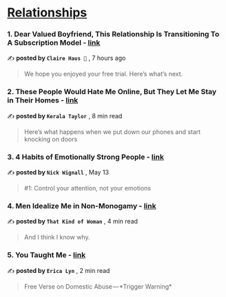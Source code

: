 
<h1><a href=https://medium.com/tag/relationships/recommended target="_blank" rel="noopener noreferrer">Relationships</a></h1>
<h3>1. Dear Valued Boyfriend, This Relationship Is Transitioning To A Subscription Model - <a href=https://medium.com/slackjaw/dear-valued-boyfriend-this-relationship-is-transitioning-to-a-subscription-model-791bbf1644f6?source=tag_recommended_feed---------0-84----------relationships----------18bb4611_a2bf_4e25_9571_1630f969359d------- target="_blank" rel="noopener noreferrer">link</a></h3>

✍️ **posted by `Claire Haus 🦩`** <date> , 7 hours ago</date>

<blockquote>We hope you enjoyed your free trial. Here’s what’s next.</blockquote>

<h3>2. These People Would Hate Me Online, But They Let Me Stay in Their Homes - <a href=https://medium.com/human-parts/these-people-would-hate-me-online-but-they-let-me-stay-in-their-homes-f0471f89d0b3?source=tag_recommended_feed---------1-107----------relationships----------18bb4611_a2bf_4e25_9571_1630f969359d------- target="_blank" rel="noopener noreferrer">link</a></h3>

✍️ **posted by `Kerala Taylor`** <date> , 8 min read</date>

<blockquote>Here’s what happens when we put down our phones and start knocking on doors</blockquote>

<h3>3. 4 Habits of Emotionally Strong People - <a href=https://medium.com/@nickwignall/4-habits-of-emotionally-strong-people-35c1255ba5d4?source=tag_recommended_feed---------2-85----------relationships----------18bb4611_a2bf_4e25_9571_1630f969359d------- target="_blank" rel="noopener noreferrer">link</a></h3>

✍️ **posted by `Nick Wignall`** <date> , May 13</date>

<blockquote>#1: Control your attention, not your emotions</blockquote>

<h3>4. Men Idealize Me in Non-Monogamy - <a href=https://medium.com/love-and-sex-and-marriage/men-idealize-me-in-non-monogamy-4035628b7702?source=tag_recommended_feed---------3-84----------relationships----------18bb4611_a2bf_4e25_9571_1630f969359d------- target="_blank" rel="noopener noreferrer">link</a></h3>

✍️ **posted by `That Kind of Woman`** <date> , 4 min read</date>

<blockquote>And I think I know why.</blockquote>

<h3>5. You Taught Me - <a href=https://medium.com/the-power-of-poetry/you-taught-me-e14092e1cf5c?source=tag_recommended_feed---------4-107----------relationships----------18bb4611_a2bf_4e25_9571_1630f969359d------- target="_blank" rel="noopener noreferrer">link</a></h3>

✍️ **posted by `Erica Lyn`** <date> , 2 min read</date>

<blockquote>Free Verse on Domestic Abuse — *Trigger Warning*</blockquote>

